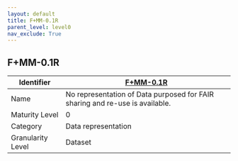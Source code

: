 ```yaml
---
layout: default
title: F+MM-0.1R
parent_level: level0
nav_exclude: True
---
```


## F+MM-0.1R

| Identifier | [F+MM-0.1R](https://github.com/FAIRplus/Data-Maturity/edit/v0.3/docs/_indicators/0.F+MM-0.1R.md) |
| --------- | ----------|
| Name | No representation of Data purposed for FAIR sharing and re-use is available. |
| Maturity Level | 0 |
| Category | Data representation|
| Granularity Level | Dataset |
